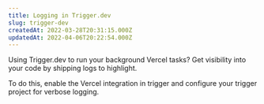 ```yaml
---
title: Logging in Trigger.dev
slug: trigger-dev
createdAt: 2022-03-28T20:31:15.000Z
updatedAt: 2022-04-06T20:22:54.000Z
---
```


Using Trigger.dev to run your background Vercel tasks? Get visibility into your code by shipping logs to highlight.

To do this, enable the Vercel integration in trigger and configure your trigger project for verbose logging.
